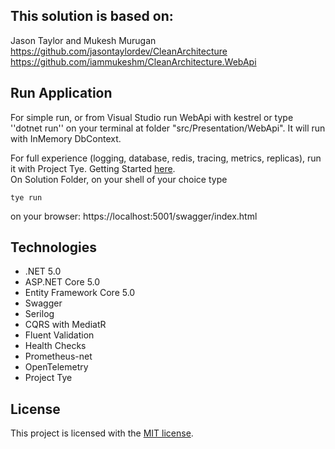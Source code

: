 ## This solution is based on:

Jason Taylor and Mukesh Murugan
<br/>
https://github.com/jasontaylordev/CleanArchitecture
<br/>
https://github.com/iammukeshm/CleanArchitecture.WebApi

## Run Application
For simple run, or from Visual Studio run WebApi with kestrel or type ''dotnet run'' on your terminal at folder "src/Presentation/WebApi". 
It will run with InMemory DbContext.

For full experience (logging, database, redis, tracing, metrics, replicas), run it with Project Tye. Getting Started [here](https://github.com/dotnet/tye/blob/main/docs/getting_started.md).
<br/>
On Solution Folder, on your shell of your choice type
```text
tye run
```

on your browser: https://localhost:5001/swagger/index.html


## Technologies
* .NET 5.0
* ASP.NET Core 5.0
* Entity Framework Core 5.0
* Swagger
* Serilog
* CQRS with MediatR
* Fluent Validation
* Health Checks
* Prometheus-net
* OpenTelemetry
* Project Tye

## License

This project is licensed with the [MIT license](LICENSE).

